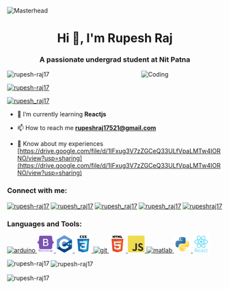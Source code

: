 ![Masterhead](https://process.filestackapi.com/cache=expiry:max/resize=width:1050/efbSR18hT5uRKuo0zoMA)
<h1 align="center">Hi 👋, I'm Rupesh Raj</h1>
<h3 align="center">A passionate undergrad student at Nit Patna</h3>
<img align="right" alt="Coding" width="190" src="https://c.tenor.com/2uyENRmiUt0AAAAC/coding.gif"/>

<p align="left"> <img src="https://komarev.com/ghpvc/?username=rupesh-raj17&label=Profile%20views&color=0e75b6&style=flat" alt="rupesh-raj17" /> </p>

<p align="left"> <a href="https://github.com/ryo-ma/github-profile-trophy"><img src="https://github-profile-trophy.vercel.app/?username=rupesh-raj17" alt="rupesh-raj17" /></a> </p>

<p align="left"> <a href="https://twitter.com/rupesh_raj17" target="blank"><img src="https://img.shields.io/twitter/follow/rupesh_raj17?logo=twitter&style=for-the-badge" alt="rupesh_raj17" /></a> </p>

- 🌱 I’m currently learning **Reactjs**

- 📫 How to reach me **rupeshraj17521@gmail.com**

- 📄 Know about my experiences [https://drive.google.com/file/d/1IFxug3V7zZGCeQ33ULfVpaLMTw4IORNO/view?usp=sharing](https://drive.google.com/file/d/1IFxug3V7zZGCeQ33ULfVpaLMTw4IORNO/view?usp=sharing)

<h3 align="left">Connect with me:</h3>
<p align="left">
<a href="https://codepen.io/rupesh-raj17" target="blank"><img align="center" src="https://raw.githubusercontent.com/rahuldkjain/github-profile-readme-generator/master/src/images/icons/Social/codepen.svg" alt="rupesh-raj17" height="30" width="40" /></a>
<a href="https://twitter.com/rupesh_raj17" target="blank"><img align="center" src="https://raw.githubusercontent.com/rahuldkjain/github-profile-readme-generator/master/src/images/icons/Social/twitter.svg" alt="rupesh_raj17" height="30" width="40" /></a>
<a href="https://instagram.com/rupesh_raj17" target="blank"><img align="center" src="https://raw.githubusercontent.com/rahuldkjain/github-profile-readme-generator/master/src/images/icons/Social/instagram.svg" alt="rupesh_raj17" height="30" width="40" /></a>
<a href="https://www.leetcode.com/rupesh_raj17" target="blank"><img align="center" src="https://raw.githubusercontent.com/rahuldkjain/github-profile-readme-generator/master/src/images/icons/Social/leet-code.svg" alt="rupesh_raj17" height="30" width="40" /></a>
<a href="https://auth.geeksforgeeks.org/user/rupeshraj17" target="blank"><img align="center" src="https://raw.githubusercontent.com/rahuldkjain/github-profile-readme-generator/master/src/images/icons/Social/geeks-for-geeks.svg" alt="rupeshraj17" height="30" width="40" /></a>
</p>

<h3 align="left">Languages and Tools:</h3>
<p align="left"> <a href="https://www.arduino.cc/" target="_blank" rel="noreferrer"> <img src="https://cdn.worldvectorlogo.com/logos/arduino-1.svg" alt="arduino" width="40" height="40"/> </a> <a href="https://getbootstrap.com" target="_blank" rel="noreferrer"> <img src="https://raw.githubusercontent.com/devicons/devicon/master/icons/bootstrap/bootstrap-plain-wordmark.svg" alt="bootstrap" width="40" height="40"/> </a> <a href="https://www.w3schools.com/cpp/" target="_blank" rel="noreferrer"> <img src="https://raw.githubusercontent.com/devicons/devicon/master/icons/cplusplus/cplusplus-original.svg" alt="cplusplus" width="40" height="40"/> </a> <a href="https://www.w3schools.com/css/" target="_blank" rel="noreferrer"> <img src="https://raw.githubusercontent.com/devicons/devicon/master/icons/css3/css3-original-wordmark.svg" alt="css3" width="40" height="40"/> </a> <a href="https://git-scm.com/" target="_blank" rel="noreferrer"> <img src="https://www.vectorlogo.zone/logos/git-scm/git-scm-icon.svg" alt="git" width="40" height="40"/> </a> <a href="https://www.w3.org/html/" target="_blank" rel="noreferrer"> <img src="https://raw.githubusercontent.com/devicons/devicon/master/icons/html5/html5-original-wordmark.svg" alt="html5" width="40" height="40"/> </a> <a href="https://developer.mozilla.org/en-US/docs/Web/JavaScript" target="_blank" rel="noreferrer"> <img src="https://raw.githubusercontent.com/devicons/devicon/master/icons/javascript/javascript-original.svg" alt="javascript" width="40" height="40"/> </a> <a href="https://www.mathworks.com/" target="_blank" rel="noreferrer"> <img src="https://upload.wikimedia.org/wikipedia/commons/2/21/Matlab_Logo.png" alt="matlab" width="40" height="40"/> </a> <a href="https://www.python.org" target="_blank" rel="noreferrer"> <img src="https://raw.githubusercontent.com/devicons/devicon/master/icons/python/python-original.svg" alt="python" width="40" height="40"/> </a> <a href="https://reactjs.org/" target="_blank" rel="noreferrer"> <img src="https://raw.githubusercontent.com/devicons/devicon/master/icons/react/react-original-wordmark.svg" alt="react" width="40" height="40"/> </a> </p>

<p><img align="left" src="https://github-readme-stats.vercel.app/api/top-langs?username=rupesh-raj17&show_icons=true&locale=en&layout=compact" alt="rupesh-raj17" /></p>

<p>&nbsp;<img align="center" src="https://github-readme-stats.vercel.app/api?username=rupesh-raj17&show_icons=true&locale=en" alt="rupesh-raj17" /></p>

<p><img align="center" src="https://github-readme-streak-stats.herokuapp.com/?user=rupesh-raj17&" alt="rupesh-raj17" /></p>

